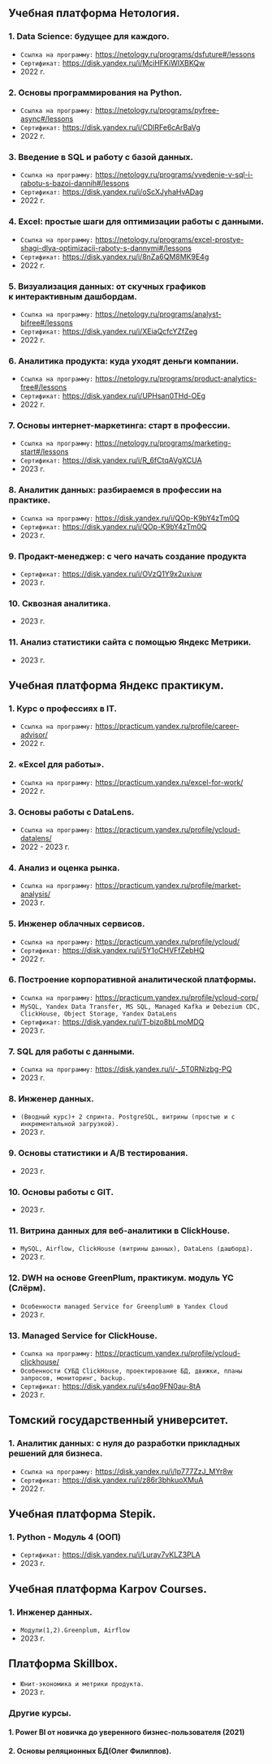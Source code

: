 ## Учебная платформа Нетология.

### 1. Data Science: будущее для каждого.
- `Ссылка на программу:` https://netology.ru/programs/dsfuture#/lessons
- `Сертификат:` https://disk.yandex.ru/i/MciHFKiWIXBKQw
- 2022 г.

### 2. Основы программирования на Python.
- `Ссылка на программу:` https://netology.ru/programs/pyfree-async#/lessons
- `Сертификат:` https://disk.yandex.ru/i/CDIRFe6cArBaVg
- 2022 г.

### 3. Введение в SQL и работу с базой данных.
- `Ссылка на программу:` https://netology.ru/programs/vvedenie-v-sql-i-rabotu-s-bazoi-dannih#/lessons
- `Сертификат:` https://disk.yandex.ru/i/oScXJyhaHvADag
- 2022 г.

### 4. Excel: простые шаги для оптимизации работы с данными.
- `Ссылка на программу:` https://netology.ru/programs/excel-prostye-shagi-dlya-optimizacii-raboty-s-dannymi#/lessons
- `Сертификат:` https://disk.yandex.ru/i/8nZa6QM8MK9E4g
- 2022 г.

### 5. Визуализация данных: от скучных графиков к интерактивным дашбордам.
- `Ссылка на программу:` https://netology.ru/programs/analyst-bifree#/lessons
- `Сертификат:` https://disk.yandex.ru/i/XEiaQcfcYZfZeg
- 2022 г.

### 6. Аналитика продукта: куда уходят деньги компании.
- `Ссылка на программу:` https://netology.ru/programs/product-analytics-free#/lessons
- `Сертификат:` https://disk.yandex.ru/i/UPHsan0THd-OEg
- 2022 г.

### 7. Основы интернет-маркетинга: старт в профессии.
- `Ссылка на программу:`
https://netology.ru/programs/marketing-start#/lessons
- `Сертификат:` https://disk.yandex.ru/i/R_6fCtqAVgXCUA
- 2023 г.

### 8. Аналитик данных: разбираемся в профессии на практике.
- `Ссылка на программу:` https://disk.yandex.ru/i/QOp-K9bY4zTm0Q
- `Сертификат:` https://disk.yandex.ru/i/QOp-K9bY4zTm0Q
- 2023 г.

### 9. Продакт-менеджер: с чего начать создание продукта
- `Сертификат:`  https://disk.yandex.ru/i/OVzQ1Y9x2uxiuw
- 2023 г.

### 10. Сквозная аналитика. 
- 2023 г.

### 11. Анализ статистики сайта с помощью Яндекс Метрики.
- 2023 г.

## Учебная платформа Яндекс практикум.

### 1. Курс о профессиях в IT.
- `Ссылка на программу:` https://practicum.yandex.ru/profile/career-advisor/
- 2022 г.

### 2. «Excel для работы».
- `Ссылка на программу:` https://practicum.yandex.ru/excel-for-work/
- 2022 г.

### 3. Основы работы с DataLens.
- `Ссылка на программу:` https://practicum.yandex.ru/profile/ycloud-datalens/
- 2022 - 2023 г.

### 4. Анализ и оценка рынка.
- `Ссылка на программу:` https://practicum.yandex.ru/profile/market-analysis/
- 2023 г.

### 5. Инженер облачных сервисов.
- `Ссылка на программу:` https://practicum.yandex.ru/profile/ycloud/
- `Сертификат:` https://disk.yandex.ru/i/5Y1oCHVFfZebHQ
- 2022 г.

### 6. Построение корпоративной аналитической платформы.
- `Ссылка на программу:` https://practicum.yandex.ru/profile/ycloud-corp/
- `MySQL, Yandex Data Transfer, MS SQL, Managed Kafka и Debezium CDC, ClickHouse, Object Storage, Yandex DataLens`
- `Сертификат:` https://disk.yandex.ru/i/T-bizo8bLmoMDQ
- 2023 г.

### 7. SQL для работы с данными.
- `Ссылка на программу:` https://disk.yandex.ru/i/-_5T0RNizbg-PQ
- 2023 г.

### 8. Инженер данных.
- `(Вводный курс)+ 2 спринта. PostgreSQL, витрины (простые и с инкрементальной загрузкой).`
- 2023 г.

### 9. Основы статистики и A/B тестирования.
- 2023 г.

### 10. Основы работы с GIT.
- 2023 г.

### 11. Витрина данных для веб-аналитики в ClickHouse.
- `MySQL, Airflow, ClickHouse (витрины данных), DataLens (дашборд).`
- 2023 г.

### 12. DWH на основе GreenPlum, практикум. модуль YC (Слёрм).
- `Особенности managed Service for Greenplum® в Yandex Cloud`
- 2023 г.

### 13. Managed Service for ClickHouse.
- `Ссылка на программу:` https://practicum.yandex.ru/profile/ycloud-clickhouse/
- `Особенности СУБД ClickHouse, проектирование БД, движки, планы запросов, мониторинг, backup.` 
- `Сертификат:` https://disk.yandex.ru/i/s4qo9FN0au-8tA
- 2023 г.

## Томский государственный университет.

### 1. Аналитик данных: с нуля до разработки прикладных решений для бизнеса.
- `Ссылка на программу:` https://disk.yandex.ru/i/lp777ZzJ_MYr8w
- `Сертификат:` https://disk.yandex.ru/i/z86r3bhkuoXMuA
- 2022 г.

## Учебная платформа Stepik.

### 1. Python - Модуль 4 (ООП)
- `Сертификат:` https://disk.yandex.ru/i/Luray7vKLZ3PLA
- 2023 г.

## Учебная платформа Karpov Courses.

### 1. Инженер данных. 
- `Модули(1,2).Greenplum, Airflow`
- 2023 г.

## Платформа Skillbox.
- `Юнит-экономика и метрики продукта.`
- 2023 г.

### Другие курсы.
#### 1. Power BI от новичка до уверенного бизнес-пользователя (2021)
#### 2. Основы реляционных БД(Олег Филиппов).






